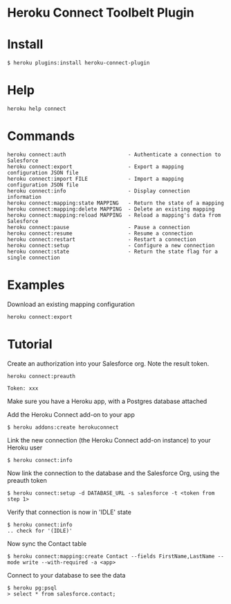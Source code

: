 Heroku Connect Toolbelt Plugin
==================

# Install

    $ heroku plugins:install heroku-connect-plugin


# Help  

    heroku help connect 

# Commands

    heroku connect:auth                    - Authenticate a connection to Salesforce
    heroku connect:export                  - Export a mapping configuration JSON file
    heroku connect:import FILE             - Import a mapping configuration JSON file
    heroku connect:info                    - Display connection information 
    heroku connect:mapping:state MAPPING   - Return the state of a mapping
    heroku connect:mapping:delete MAPPING  - Delete an existing mapping
    heroku connect:mapping:reload MAPPING  - Reload a mapping's data from Salesforce
    heroku connect:pause                   - Pause a connection
    heroku connect:resume                  - Resume a connection
    heroku connect:restart                 - Restart a connection
    heroku connect:setup                   - Configure a new connection
    heroku connect:state                   - Return the state flag for a single connection

# Examples

Download an existing mapping configuration

    heroku connect:export

# Tutorial

Create an authorization into your Salesforce org. Note the result token.

    heroku connect:preauth

    Token: xxx


Make sure you have a Heroku app, with a Postgres database attached

Add the Heroku Connect add-on to your app

    $ heroku addons:create herokuconnect

Link the new connection (the Heroku Connect add-on instance) to your Heroku user

    $ heroku connect:info

Now link the connection to the database and the Salesforce Org, using the preauth token

    $ heroku connect:setup -d DATABASE_URL -s salesforce -t <token from step 1>

Verify that connection is now in 'IDLE' state

    $ heroku connect:info
    .. check for '(IDLE)'

Now sync the Contact table

    $ heroku connect:mapping:create Contact --fields FirstName,LastName --mode write --with-required -a <app>

Connect to your database to see the data

    $ heroku pg:psql
    > select * from salesforce.contact;


